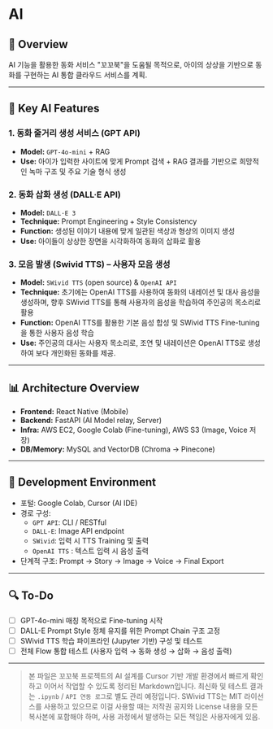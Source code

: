 # AI

## 🔎 Overview
AI 기능을 활용한 동화 서비스 "꼬꼬북"을 도움될 목적으로, 아이의 상상을 기반으로 동화를 구현하는 AI 통합 클라우드 서비스를 계획.

---------------------------------------

## 🤖 Key AI Features

### 1. 동화 줄거리 생성 서비스 (GPT API)
- **Model:** `GPT-4o-mini` + RAG
- **Use:** 아이가 입력한 사이트에 맞게 Prompt 검색 + RAG 결과를 기반으로 희망적인 녹마 구조 및 주요 기술 형식 생성

### 2. 동화 삽화 생성 (DALL·E API)
- **Model:** `DALL·E 3`
- **Technique:** Prompt Engineering + Style Consistency
- **Function:** 생성된 이야기 내용에 맞게 일관된 색상과 형상의 이미지 생성
- **Use:** 아이들이 상상한 장면을 시각화하여 동화의 삽화로 활용

### 3. 모음 발생 (Swivid TTS) – 사용자 모음 생성
- **Model:** `SWivid TTS` (open source) & `OpenAI API`
- **Technique:** 초기에는 OpenAI TTS를 사용하여 동화의 내레이션 및 대사 음성을 생성하며, 향후 SWivid TTS를 통해 사용자의 음성을 학습하여 주인공의 목소리로 활용
- **Function:**  OpenAI TTS를 활용한 기본 음성 합성 및 SWivid TTS Fine-tuning을 통한 사용자 음성 학습
- **Use:** 주인공의 대사는 사용자 목소리로, 조연 및 내레이션은 OpenAI TTS로 생성하여 보다 개인화된 동화를 제공.

---

## 📊 Architecture Overview

- **Frontend:** React Native (Mobile)
- **Backend:** FastAPI (AI Model relay, Server)
- **Infra:** AWS EC2, Google Colab (Fine-tuning), AWS S3 (Image, Voice 저장)
- **DB/Memory:** MySQL and VectorDB (Chroma -> Pinecone)

---

## 📆 Development Environment
- 포털: Google Colab, Cursor (AI IDE)
- 경로 구성: 
  - `GPT API`: CLI / RESTful
  - `DALL-E`: Image API endpoint
  - `SWivid`: 입력 시 TTS Training 및 출력
  - `OpenAI TTS` : 텍스트 입력 시 음성 출력
- 단계적 구조: Prompt → Story → Image → Voice → Final Export

---

## 🔍 To-Do
- [ ] GPT-4o-mini 매칭 목적으로 Fine-tuning 시작
- [ ] DALL-E Prompt Style 정체 유지를 위한 Prompt Chain 구조 고정
- [ ] SWivid TTS 학습 파이프라인 (Jupyter 기반) 구성 및 테스트
- [ ] 전체 Flow 통합 테스트 (사용자 입력 → 동화 생성 → 삽화 → 음성 출력)

---

> 본 파일은 꼬꼬북 프로젝트의 AI 설계를 Cursor 기반 개발 환경에서 빠르게 확인하고 이어서 작업할 수 있도록 정리된 Markdown입니다. 
> 최신화 및 테스트 결과는 `.ipynb` / `API 연동 로그`로 별도 관리 예정입니다.
> SWivid TTS는 MIT 라이선스를 사용하고 있으므로 이걸 사용할 때는 저작권 공지와 License 내용을 모든 복사본에 포함해야 하며, 사용 과정에서 발생하는 모든 책임은 사용자에게 있음.